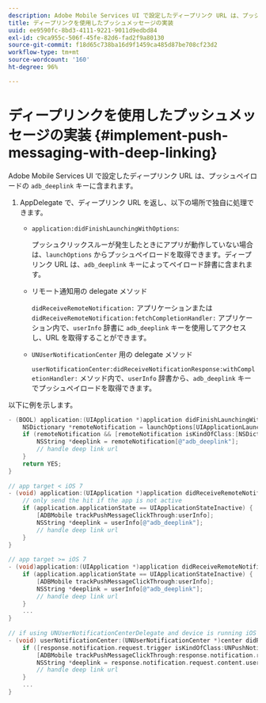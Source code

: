 ```yaml
---
description: Adobe Mobile Services UI で設定したディープリンク URL は、プッシュペイロードの adb_deeplink キーに含まれます。
title: ディープリンクを使用したプッシュメッセージの実装
uuid: ee9590fc-8bd3-4111-9221-9011d9edbd84
exl-id: c9ca955c-506f-45fe-82d6-fad2f9a80130
source-git-commit: f18d65c738ba16d9f1459ca485d87be708cf23d2
workflow-type: tm+mt
source-wordcount: '160'
ht-degree: 96%

---
```


# ディープリンクを使用したプッシュメッセージの実装 {#implement-push-messaging-with-deep-linking}

Adobe Mobile Services UI で設定したディープリンク URL は、プッシュペイロードの `adb_deeplink` キーに含まれます。

1. AppDelegate で、ディープリンク URL を返し、以下の場所で独自に処理できます。

   *  `application:didFinishLaunchingWithOptions`:

      プッシュクリックスルーが発生したときにアプリが動作していない場合は、`launchOptions` からプッシュペイロードを取得できます。ディープリンク URL は、`adb_deeplink` キーによってペイロード辞書に含まれます。

   * リモート通知用の delegate メソッド

      `didReceiveRemoteNotification:` アプリケーションまたは `didReceiveRemoteNotification:fetchCompletionHandler:` アプリケーション内で、`userInfo` 辞書に `adb_deeplink` キーを使用してアクセスし、URL を取得することができます。

   * `UNUserNotificationCenter` 用の delegate メソッド

      `userNotificationCenter:didReceiveNotificationResponse:withCompletionHandler:` メソッド内で、`userInfo` 辞書から、`adb_deeplink` キーでプッシュペイロードを取得できます。

以下に例を示します。

```objective-c
- (BOOL) application:(UIApplication *)application didFinishLaunchingWithOptions:(NSDictionary *)launchOptions {
    NSDictionary *remoteNotification = launchOptions[UIApplicationLaunchOptionsRemoteNotificationKey]; 
    if (remoteNotification && [remoteNotification isKindOfClass:[NSDictionary class]]) { 
        NSString *deeplink = remoteNotification[@"adb_deeplink"]; 
        // handle deep link url 
    }
    return YES; 
} 
  
// app target < iOS 7 
- (void) application:(UIApplication *)application didReceiveRemoteNotification:(NSDictionary *)userInfo { 
    // only send the hit if the app is not active 
    if (application.applicationState == UIApplicationStateInactive) { 
        [ADBMobile trackPushMessageClickThrough:userInfo]; 
        NSString *deeplink = userInfo[@"adb_deeplink"]; 
        // handle deep link url 
    } 
} 
  
// app target >= iOS 7 
- (void)application:(UIApplication *)application didReceiveRemoteNotification:(NSDictionary *)userInfo fetchCompletionHandler:(void (^)(UIBackgroundFetchResult))completionHandler { 
    if (application.applicationState == UIApplicationStateInactive) { 
        [ADBMobile trackPushMessageClickThrough:userInfo]; 
        NSString *deeplink = userInfo[@"adb_deeplink"]; 
        // handle deep link url 
    } 
    ... 
} 
 
// if using UNUserNotificationCenterDelegate and device is running iOS 10 or newer 
- (void) userNotificationCenter:(UNUserNotificationCenter *)center didReceiveNotificationResponse:(UNNotificationResponse *)response withCompletionHandler:(void (^)(void))completionHandler { 
    if ([response.notification.request.trigger isKindOfClass:UNPushNotificationTrigger.class]) { 
        [ADBMobile trackPushMessageClickThrough:response.notification.request.content.userInfo]; 
        NSString *deeplink = response.notification.request.content.userInfo[@"adb_deeplink"]; 
        // handle deep link url  
    } 
    ... 
}
```
